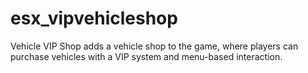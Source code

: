 # esx_vipvehicleshop
Vehicle VIP Shop adds a vehicle shop to the game, where players can purchase vehicles with a VIP system and menu-based interaction.
